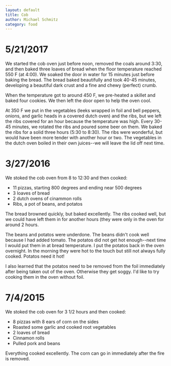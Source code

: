 ```yaml
---
layout: default
title: Cob
author: Michael Schmitz
category: food
---
```


# 5/21/2017

We started the cob oven just before noon, removed the coals around 3:30, and
then baked three loaves of bread when the floor temperature reached 550 F (at
4:00).  We soaked the door in water for 15 minutes just before baking the
bread.  The bread baked beautifully and took 40-45 minutes, developing a
beautiful dark crust and a fine and chewy (perfect) crumb.

When the temperature got to around 450 F, we pre-heated a skillet and baked
four cookies.  We then left the door open to help the oven cool.

At 350 F we put in the vegetables (leeks wrapped in foil and bell peppers,
onions, and garlic heads in a covered dutch oven) and the ribs, but we left the
ribs covered for an hour because the temperature was high.  Every 30-45
minutes, we rotated the ribs and poured some beer on them.  We baked the ribs
for a solid three hours (5:30 to 8:30).  The ribs were wonderful, but would
have been more tender with another hour or two.  The vegetables in the dutch
oven boiled in their own juices--we will leave the lid off next time.

# 3/27/2016

We stoked the cob oven from 8 to 12:30 and then cooked:

* 11 pizzas, starting 800 degrees and ending near 500 degrees
* 3 loaves of bread
* 2 dutch ovens of cinammon rolls
* Ribs, a pot of beans, and potatos

The bread browned quickly, but baked excellently.  The ribs cooked well, but we
could have left them in for another hours (they were only in the oven for
around 2 hours.

The beans and potatos were underdone.  The beans didn't cook well because I had
added tomato.  The potatos did not get hot enough--next time I would put them
in at bread temperature.  I put the potatos back in the oven overnight.  In the
morning they were hot to the touch but still not always fully cooked.  Potatos
need it hot!

I also learned that the potatos need to be removed from the foil immediately
after being taken out of the oven.  Otherwise they get soggy.  I'd like to try
cooking them in the oven without foil.

# 7/4/2015

We stoked the cob oven for 3 1/2 hours and then cooked:

* 8 pizzas with 8 ears of corn on the sides
* Roasted some garlic and cooked root vegetables
* 2 loaves of bread
* Cinnamon rolls
* Pulled pork and beans

Everything cooked excellently.  The corn can go in immediately after the fire
is removed.

